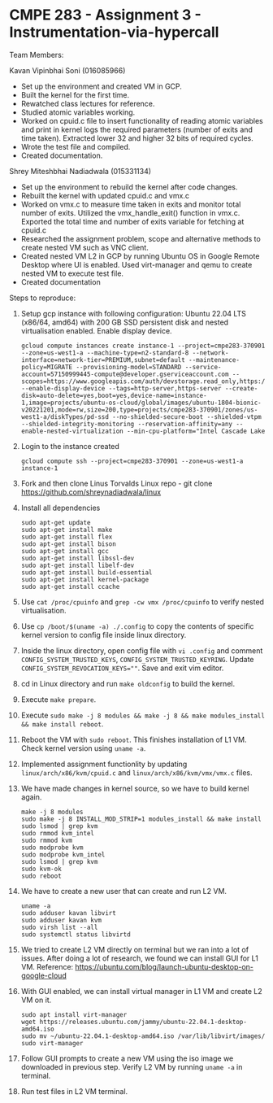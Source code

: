 # CMPE 283 - Assignment 3 - Instrumentation-via-hypercall
 
Team Members:

Kavan Vipinbhai Soni (016085966)
- Set up the environment and created VM in GCP.
- Built the kernel for the first time.
- Rewatched class lectures for reference.
- Studied atomic variables working.
- Worked on cpuid.c file to insert functionality of reading atomic variables and print in kernel logs the required parameters (number of exits and time taken). Extracted lower 32 and higher 32 bits of required cycles. 
- Wrote the test file and compiled.
- Created documentation.

Shrey Miteshbhai Nadiadwala (015331134)
- Set up the environment to rebuild the kernel after code changes.
- Rebuilt the kernel with updated cpuid.c and vmx.c
- Worked on vmx.c to measure time taken in exits and monitor total number of exits. Utilized the vmx_handle_exit() function in vmx.c. Exported the total time and number of exits variable for fetching at cpuid.c
- Researched the assignment problem, scope and alternative methods to create nested VM such as VNC client.
- Created nested VM L2 in GCP by running Ubuntu OS in Google Remote Desktop where UI is enabled. Used virt-manager and qemu to create nested VM to execute test file. 
- Created documentation

Steps to reproduce:

1. Setup gcp instance with following configuration:
    Ubuntu 22.04 LTS (x86/64, amd64) with 200 GB SSD persistent disk and nested virtualisation enabled. Enable display device.
    ```
    gcloud compute instances create instance-1 --project=cmpe283-370901 --zone=us-west1-a --machine-type=n2-standard-8 --network-interface=network-tier=PREMIUM,subnet=default --maintenance-policy=MIGRATE --provisioning-model=STANDARD --service-account=57150999445-compute@developer.gserviceaccount.com --scopes=https://www.googleapis.com/auth/devstorage.read_only,https://www.googleapis.com/auth/logging.write,https://www.googleapis.com/auth/monitoring.write,https://www.googleapis.com/auth/servicecontrol,https://www.googleapis.com/auth/service.management.readonly,https://www.googleapis.com/auth/trace.append --enable-display-device --tags=http-server,https-server --create-disk=auto-delete=yes,boot=yes,device-name=instance-1,image=projects/ubuntu-os-cloud/global/images/ubuntu-1804-bionic-v20221201,mode=rw,size=200,type=projects/cmpe283-370901/zones/us-west1-a/diskTypes/pd-ssd --no-shielded-secure-boot --shielded-vtpm --shielded-integrity-monitoring --reservation-affinity=any --enable-nested-virtualization --min-cpu-platform="Intel Cascade Lake
    ```
2. Login to the instance created
    ```
    gcloud compute ssh --project=cmpe283-370901 --zone=us-west1-a instance-1
    ```

3. Fork and then clone Linus Torvalds Linux repo - git clone https://github.com/shreynadiadwala/linux

4. Install all dependencies
    ```
    sudo apt-get update
    sudo apt-get install make
    sudo apt-get install flex
    sudo apt-get install bison
    sudo apt-get install gcc
    sudo apt-get install libssl-dev
    sudo apt-get install libelf-dev
    sudo apt-get install build-essential
    sudo apt-get install kernel-package
    sudo apt-get install ccache 
    ```
5. Use ```cat /proc/cpuinfo``` and ```grep -cw vmx /proc/cpuinfo``` to verify nested virtualisation.

6. Use ```cp /boot/$(uname -a) ./.config``` to copy the contents of specific kernel version to config file inside linux directory.

7. Inside the linux directory, open config file with ```vi .config``` and comment ```CONFIG_SYSTEM_TRUSTED_KEYS```, ```CONFIG_SYSTEM_TRUSTED_KEYRING```. Update ```CONFIG_SYSTEM_REVOCATION_KEYS=""```. Save and exit vim editor.

8. cd in Linux directory and run ```make oldconfig``` to build the kernel.

9. Execute ```make prepare```.  

10. Execute ```sudo make -j 8 modules && make -j 8 && make modules_install && make install reboot```.

11. Reboot the VM with ```sudo reboot```. This finishes installation of L1 VM. Check kernel version using ```uname -a```.

12. Implemented assignment functionlity by updating ```linux/arch/x86/kvm/cpuid.c``` and ```linux/arch/x86/kvm/vmx/vmx.c``` files.

13. We have made changes in kernel source, so we have to build kernel again.
    ```
    make -j 8 modules
    sudo make -j 8 INSTALL_MOD_STRIP=1 modules_install && make install
    sudo lsmod | grep kvm
    sudo rmmod kvm_intel
    sudo rmmod kvm
    sudo modprobe kvm
    sudo modprobe kvm_intel
    sudo lsmod | grep kvm
    sudo kvm-ok
    sudo reboot
    ```

14. We have to create a new user that can create and run L2 VM.
    ```
    uname -a
    sudo adduser kavan libvirt
    sudo adduser kavan kvm
    sudo virsh list --all
    sudo systemctl status libvirtd       
    ```

15. We tried to create L2 VM directly on terminal but we ran into a lot of issues. After doing a lot of research, we found we can install GUI for L1 VM. Reference: https://ubuntu.com/blog/launch-ubuntu-desktop-on-google-cloud

16. With GUI enabled, we can install virtual manager in L1 VM and create L2 VM on it.
    ```
    sudo apt install virt-manager
    wget https://releases.ubuntu.com/jammy/ubuntu-22.04.1-desktop-amd64.iso
    sudo mv ~/ubuntu-22.04.1-desktop-amd64.iso /var/lib/libvirt/images/
    sudo virt-manager
    ```

17. Follow GUI prompts to create a new VM using the iso image we downloaded in previous step. Verify L2 VM by running ```uname -a``` in terminal.

18. Run test files in L2 VM terminal.
